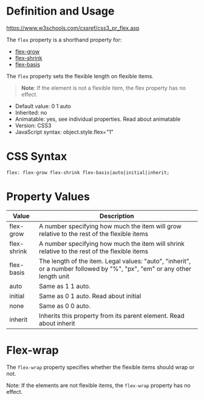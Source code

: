 # Definition and Usage

https://www.w3schools.com/cssref/css3_pr_flex.asp

The `flex` property is a shorthand property for:

- [flex-grow](https://www.w3schools.com/cssref/css3_pr_flex-grow.asp)
- [flex-shrink](https://www.w3schools.com/cssref/css3_pr_flex-shrink.asp)
- [flex-basis](https://www.w3schools.com/cssref/css3_pr_flex-basis.asp)

The `flex` property sets the flexible length on flexible items.

> **Note**: If the element is not a flexible item, the flex property has no effect.

- Default value: 0 1 auto
- Inherited: no
- Animatable: yes, see individual properties. Read about animatable
- Version: CSS3
- JavaScript syntax: object.style.flex="1"

# CSS Syntax

```
flex: flex-grow flex-shrink flex-basis|auto|initial|inherit;
```

# Property Values

| Value       | Description                                                                                                               |
| ----------- | ------------------------------------------------------------------------------------------------------------------------- |
| flex-grow   | A number specifying how much the item will grow relative to the rest of the flexible items                                |
| flex-shrink | A number specifying how much the item will shrink relative to the rest of the flexible items                              |
| flex-basis  | The length of the item. Legal values: "auto", "inherit", or a number followed by "%", "px", "em" or any other length unit |
| auto        | Same as 1 1 auto.                                                                                                         |
| initial     | Same as 0 1 auto. Read about initial                                                                                      |
| none        | Same as 0 0 auto.                                                                                                         |
| inherit     | Inherits this property from its parent element. Read about inherit                                                        |

# Flex-wrap

The `flex-wrap` property specifies whether the flexible items should wrap or not.

Note: If the elements are not flexible items, the `flex-wrap` property has no effect.
